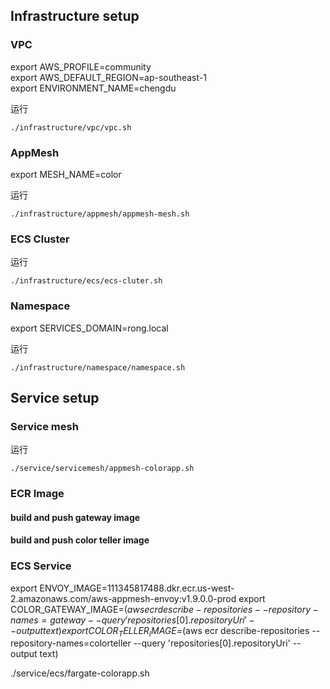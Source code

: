 ## Infrastructure setup

### VPC

export AWS_PROFILE=community  
export AWS_DEFAULT_REGION=ap-southeast-1  
export ENVIRONMENT_NAME=chengdu

运行
```
./infrastructure/vpc/vpc.sh
```

### AppMesh
export MESH_NAME=color

运行
```
./infrastructure/appmesh/appmesh-mesh.sh
```  

### ECS Cluster

运行
```
./infrastructure/ecs/ecs-cluter.sh
``` 

### Namespace

export SERVICES_DOMAIN=rong.local

运行
```
./infrastructure/namespace/namespace.sh
```

## Service setup

### Service mesh

运行
```
./service/servicemesh/appmesh-colorapp.sh
```


### ECR Image
#### build and push gateway image

#### build and push color teller image


### ECS Service
export ENVOY_IMAGE=111345817488.dkr.ecr.us-west-2.amazonaws.com/aws-appmesh-envoy:v1.9.0.0-prod
export COLOR_GATEWAY_IMAGE=$(aws ecr describe-repositories --repository-names=gateway --query 'repositories[0].repositoryUri' --output text)
export COLOR_TELLER_IMAGE=$(aws ecr describe-repositories --repository-names=colorteller --query 'repositories[0].repositoryUri' --output text)

./service/ecs/fargate-colorapp.sh 

